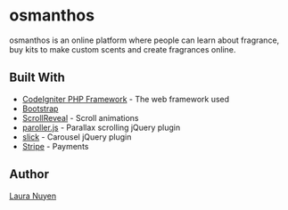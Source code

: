 # osmanthos

osmanthos is an online platform where people can learn about fragrance, buy kits to make custom scents and create fragrances online.

## Built With

* [CodeIgniter PHP Framework](https://github.com/bcit-ci/CodeIgniter) - The web framework used
* [Bootstrap](https://getbootstrap.com/)
* [ScrollReveal](https://github.com/jlmakes/scrollreveal) - Scroll animations
* [paroller.js](https://github.com/tgomilar/paroller.js/) - Parallax scrolling jQuery plugin
* [slick](https://github.com/kenwheeler/slick) - Carousel jQuery plugin
* [Stripe](https://stripe.com/gb) - Payments

## Author

[Laura Nuyen](http://elevenalphabet.com/)
